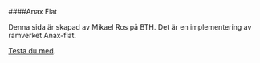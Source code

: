 ####Anax Flat

Denna sida är skapad av Mikael Ros på BTH. Det är en implementering av
ramverket Anax-flat.

[Testa du med](http://dbwebb.se/kunskap/bygg-me-sida-med-anax-flat).
